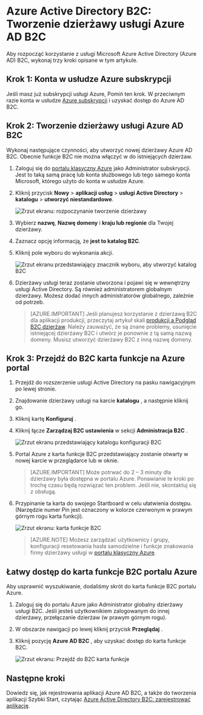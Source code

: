 <properties
    pageTitle="Azure Active Directory B2C: Tworzenie dzierżawy usługi Azure Active Directory B2C | Microsoft Azure"
    description="Temat na temat tworzenia dzierżawy usługi Azure Active Directory B2C"
    services="active-directory-b2c"
    documentationCenter=""
    authors="swkrish"
    manager="mbaldwin"
    editor="bryanla"/>

<tags
    ms.service="active-directory-b2c"
    ms.workload="identity"
    ms.tgt_pltfrm="na"
    ms.topic="article"
    ms.devlang="na"
    ms.date="08/30/2016"
    ms.author="swkrish"/>

# <a name="azure-active-directory-b2c-create-an-azure-ad-b2c-tenant"></a>Azure Active Directory B2C: Tworzenie dzierżawy usługi Azure AD B2C

Aby rozpocząć korzystanie z usługi Microsoft Azure Active Directory (Azure AD) B2C, wykonaj trzy kroki opisane w tym artykule.

## <a name="step-1-sign-up-for-an-azure-subscription"></a>Krok 1: Konta w usłudze Azure subskrypcji

Jeśli masz już subskrypcji usługi Azure, Pomiń ten krok. W przeciwnym razie konta w usłudze [Azure subskrypcji](../active-directory/sign-up-organization.md) i uzyskać dostęp do Azure AD B2C.

## <a name="step-2-create-an-azure-ad-b2c-tenant"></a>Krok 2: Tworzenie dzierżawy usługi Azure AD B2C

Wykonaj następujące czynności, aby utworzyć nowej dzierżawy Azure AD B2C. Obecnie funkcje B2C nie można włączyć w do istniejących dzierżaw.

1. Zaloguj się do [portalu klasyczny Azure](https://manage.windowsazure.com/) jako Administrator subskrypcji. Jest to taką samą pracę lub konta służbowego lub tego samego konta Microsoft, którego użyto do konta w usłudze Azure.
2. Kliknij przycisk **Nowy** > **aplikacji usług** > **usługi Active Directory** > **katalogu** > **utworzyć niestandardowe**.

    ![Zrzut ekranu: rozpoczynanie tworzenie dzierżawy](./media/active-directory-b2c-get-started/new-directory.png)

3. Wybierz **nazwę**, **Nazwę domeny** i **kraju lub regionie** dla Twojej dzierżawy.
4. Zaznacz opcję informacją, że **jest to katalog B2C**.
5. Kliknij pole wyboru do wykonania akcji.

    ![Zrzut ekranu przedstawiający znacznik wyboru, aby utworzyć katalog B2C](./media/active-directory-b2c-get-started/create-b2c-directory.png)

6. Dzierżawy usługi teraz zostanie utworzona i pojawi się w wewnętrzny usługi Active Directory. Są również administratorem globalnym dzierżawy. Możesz dodać innych administratorów globalnego, zależnie od potrzeb.

    > [AZURE.IMPORTANT]
    Jeśli planujesz korzystanie z dzierżawą B2C dla aplikacji produkcji, przeczytaj artykuł skali [produkcji a Podgląd B2C dzierżaw](active-directory-b2c-reference-tenant-type.md). Należy zauważyć, że są znane problemy, usunięcie istniejącej dzierżawy B2C i utwórz je ponownie z tą samą nazwą domeny. Musisz utworzyć dzierżawy B2C z inną nazwę domeny.

## <a name="step-3-navigate-to-the-b2c-features-blade-on-the-azure-portal"></a>Krok 3: Przejdź do B2C karta funkcje na Azure portal

1. Przejdź do rozszerzenie usługi Active Directory na pasku nawigacyjnym po lewej stronie.
2. Znajdowanie dzierżawy usługi na karcie **katalogu** , a następnie kliknij go.
3. Kliknij kartę **Konfiguruj** .
4. Kliknij łącze **Zarządzaj B2C ustawienia** w sekcji **Administracja B2C** .

    ![Zrzut ekranu przedstawiający katalogu konfiguracji B2C](./media/active-directory-b2c-get-started/b2c-directory-configure-tab.png)

5. Portal Azure z karta funkcje B2C przedstawiający zostanie otwarty w nowej karcie w przeglądarce lub w oknie.

    > [AZURE.IMPORTANT]
    Może potrwać do 2 – 3 minuty dla dzierżawy była dostępna w portalu Azure. Ponawianie te kroki po trochę czasu będą rozwiązać ten problem. Jeśli nie, skontaktuj się z obsługą.

6. Przypinanie ta karta do swojego Startboard w celu ułatwienia dostępu. (Narzędzie numer Pin jest oznaczony w kolorze czerwonym w prawym górnym rogu karta funkcji).

    ![Zrzut ekranu: karta funkcje B2C](./media/active-directory-b2c-get-started/b2c-features-blade.png)

    > [AZURE.NOTE]
    Możesz zarządzać użytkownicy i grupy, konfiguracji resetowania hasła samodzielne i funkcje znakowania firmy dzierżawy usługi w [portalu klasyczny Azure](https://manage.windowsazure.com/).

## <a name="easy-access-to-the-b2c-features-blade-on-the-azure-portal"></a>Łatwy dostęp do karta funkcje B2C portalu Azure

Aby usprawnić wyszukiwanie, dodaliśmy skrót do karta funkcje B2C portalu Azure.

1. Zaloguj się do portalu Azure jako Administrator globalny dzierżawy usługi B2C. Jeśli jesteś użytkownikiem zalogowanym do innej dzierżawy, przełączanie dzierżaw (w prawym górnym rogu).
2. W obszarze nawigacji po lewej kliknij przycisk **Przeglądaj** .
3. Kliknij pozycję **Azure AD B2C** , aby uzyskać dostęp do karta funkcje B2C.

    ![Zrzut ekranu: Przejdź do B2C karta funkcje](./media/active-directory-b2c-get-started/b2c-browse.png)

## <a name="next-steps"></a>Następne kroki

Dowiedz się, jak rejestrowania aplikacji Azure AD B2C, a także do tworzenia aplikacji Szybki Start, czytając [Azure Active Directory B2C: zarejestrować aplikację](active-directory-b2c-app-registration.md).

